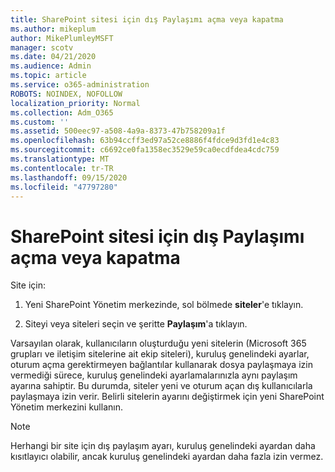 ```yaml
---
title: SharePoint sitesi için dış Paylaşımı açma veya kapatma
ms.author: mikeplum
author: MikePlumleyMSFT
manager: scotv
ms.date: 04/21/2020
ms.audience: Admin
ms.topic: article
ms.service: o365-administration
ROBOTS: NOINDEX, NOFOLLOW
localization_priority: Normal
ms.collection: Adm_O365
ms.custom: ''
ms.assetid: 500eec97-a508-4a9a-8373-47b758209a1f
ms.openlocfilehash: 63b94ccff3ed97a52ce8886f4fdce9d3fd1e4c83
ms.sourcegitcommit: c6692ce0fa1358ec3529e59ca0ecdfdea4cdc759
ms.translationtype: MT
ms.contentlocale: tr-TR
ms.lasthandoff: 09/15/2020
ms.locfileid: "47797280"
---
```

# <a name="turn-external-sharing-on-or-off-for-a-sharepoint-site"></a>SharePoint sitesi için dış Paylaşımı açma veya kapatma

Site için:
  
1. Yeni SharePoint Yönetim merkezinde, sol bölmede **siteler**'e tıklayın.
    
2. Siteyi veya siteleri seçin ve şeritte **Paylaşım**'a tıklayın.
    
Varsayılan olarak, kullanıcıların oluşturduğu yeni sitelerin (Microsoft 365 grupları ve iletişim sitelerine ait ekip siteleri), kuruluş genelindeki ayarlar, oturum açma gerektirmeyen bağlantılar kullanarak dosya paylaşmaya izin vermediği sürece, kuruluş genelindeki ayarlamalarınızla aynı paylaşım ayarına sahiptir. Bu durumda, siteler yeni ve oturum açan dış kullanıcılarla paylaşmaya izin verir. Belirli sitelerin ayarını değiştirmek için yeni SharePoint Yönetim merkezini kullanın.
  
> [!NOTE]
> Herhangi bir site için dış paylaşım ayarı, kuruluş genelindeki ayardan daha kısıtlayıcı olabilir, ancak kuruluş genelindeki ayardan daha fazla izin vermez. 
  

